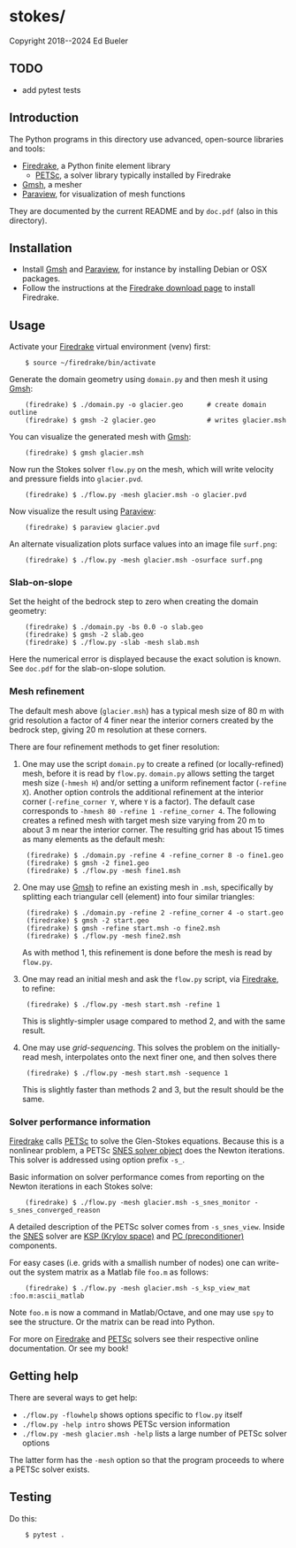 # stokes/

Copyright 2018--2024 Ed Bueler

## TODO

  * add pytest tests

## Introduction

The Python programs in this directory use advanced, open-source libraries and tools:

  * [Firedrake](https://www.firedrakeproject.org/), a Python finite element library
     * [PETSc](https://petsc.org/release/), a solver library typically installed by Firedrake
  * [Gmsh](http://gmsh.info/), a mesher
  * [Paraview](https://www.paraview.org/), for visualization of mesh functions

They are documented by the current README and by `doc.pdf` (also in this directory).

## Installation

  * Install [Gmsh](http://gmsh.info/) and [Paraview](https://www.paraview.org/),
    for instance by installing Debian or OSX packages.
  * Follow the instructions at the
    [Firedrake download page](https://www.firedrakeproject.org/download.html)
    to install Firedrake.

## Usage

Activate your [Firedrake](https://www.firedrakeproject.org/) virtual environment (venv) first:

        $ source ~/firedrake/bin/activate

Generate the domain geometry using `domain.py` and then mesh it using [Gmsh](http://gmsh.info/):

        (firedrake) $ ./domain.py -o glacier.geo      # create domain outline
        (firedrake) $ gmsh -2 glacier.geo             # writes glacier.msh

You can visualize the generated mesh with [Gmsh](http://gmsh.info/):

        (firedrake) $ gmsh glacier.msh

Now run the Stokes solver `flow.py` on the mesh, which will write velocity and pressure fields into `glacier.pvd`.

        (firedrake) $ ./flow.py -mesh glacier.msh -o glacier.pvd

Now visualize the result using [Paraview](https://www.paraview.org/):

        (firedrake) $ paraview glacier.pvd

An alternate visualization plots surface values into an image file `surf.png`:

        (firedrake) $ ./flow.py -mesh glacier.msh -osurface surf.png

### Slab-on-slope

Set the height of the bedrock step to zero when creating the domain geometry:

        (firedrake) $ ./domain.py -bs 0.0 -o slab.geo
        (firedrake) $ gmsh -2 slab.geo
        (firedrake) $ ./flow.py -slab -mesh slab.msh

Here the numerical error is displayed because the exact solution is known.  See `doc.pdf` for the slab-on-slope solution.

### Mesh refinement

The default mesh above (`glacier.msh`) has a typical mesh size of 80 m with grid resolution a factor of 4 finer near the interior corners created by the bedrock step, giving 20 m resolution at these corners.

There are four refinement methods to get finer resolution:

1. One may use the script `domain.py` to create a refined (or locally-refined) mesh, before it is read by `flow.py`.  `domain.py` allows setting the target mesh size (`-hmesh H`) and/or setting a uniform refinement factor (`-refine X`).  Another option controls the additional refinement at the interior corner (`-refine_corner Y`, where `Y` is a factor).  The default case corresponds to `-hmesh 80 -refine 1 -refine_corner 4`.  The following creates a refined mesh with target mesh size varying from 20 m to about 3 m near the interior corner.  The resulting grid has about 15 times as many elements as the default mesh:

        (firedrake) $ ./domain.py -refine 4 -refine_corner 8 -o fine1.geo
        (firedrake) $ gmsh -2 fine1.geo
        (firedrake) $ ./flow.py -mesh fine1.msh

2. One may use [Gmsh](http://gmsh.info/) to refine an existing mesh in `.msh`, specifically by splitting each triangular cell (element) into four similar triangles:

        (firedrake) $ ./domain.py -refine 2 -refine_corner 4 -o start.geo
        (firedrake) $ gmsh -2 start.geo
        (firedrake) $ gmsh -refine start.msh -o fine2.msh
        (firedrake) $ ./flow.py -mesh fine2.msh

    As with method 1, this refinement is done before the mesh is read by `flow.py`.

3. One may read an initial mesh and ask the `flow.py` script, via [Firedrake](https://www.firedrakeproject.org/), to refine:

        (firedrake) $ ./flow.py -mesh start.msh -refine 1

    This is slightly-simpler usage compared to method 2, and with the same result.

4. One may use _grid-sequencing_.  This solves the problem on the initially-read mesh, interpolates onto the next finer one, and then solves there

        (firedrake) $ ./flow.py -mesh start.msh -sequence 1

    This is slightly faster than methods 2 and 3, but the result should be the same.

### Solver performance information

[Firedrake](https://www.firedrakeproject.org/) calls [PETSc](http://www.mcs.anl.gov/petsc/) to solve the Glen-Stokes equations.  Because this is a nonlinear problem, a PETSc [SNES solver object](https://www.mcs.anl.gov/petsc/petsc-current/docs/manualpages/SNES/index.html) does the Newton iterations.  This solver is addressed using option prefix `-s_`.

Basic information on solver performance comes from reporting on the Newton iterations in each Stokes solve:

        (firedrake) $ ./flow.py -mesh glacier.msh -s_snes_monitor -s_snes_converged_reason

A detailed description of the PETSc solver comes from `-s_snes_view`.  Inside the [SNES](https://www.mcs.anl.gov/petsc/petsc-current/docs/manualpages/SNES/index.html) solver are [KSP (Krylov space)](https://www.mcs.anl.gov/petsc/petsc-current/docs/manualpages/KSP/index.html) and [PC (preconditioner)](https://www.mcs.anl.gov/petsc/petsc-current/docs/manualpages/PC/index.html) components.

For easy cases (i.e. grids with a smallish number of nodes) one can write-out the system matrix as a Matlab file `foo.m` as follows:

        (firedrake) $ ./flow.py -mesh glacier.msh -s_ksp_view_mat :foo.m:ascii_matlab

Note `foo.m` is now a command in Matlab/Octave, and one may use `spy` to see the structure.  Or the matrix can be read into Python.

For more on [Firedrake](https://www.firedrakeproject.org/) and [PETSc](http://www.mcs.anl.gov/petsc/) solvers see their respective online documentation.  Or see my book!

## Getting help

There are several ways to get help:

  * `./flow.py -flowhelp` shows options specific to `flow.py` itself
  * `./flow.py -help intro` shows PETSc version information
  * `./flow.py -mesh glacier.msh -help` lists a large number of PETSc solver options

The latter form has the `-mesh` option so that the program proceeds to where a PETSc solver exists.

## Testing

Do this:

        $ pytest .
